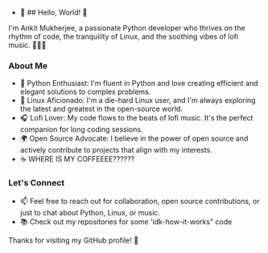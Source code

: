 - 👋 ## Hello, World! 👋

I'm Ankit Mukherjee, a passionate Python developer who thrives on the rhythm of code, the tranquility of Linux, and the soothing vibes of lofi music. 🐍🐧🎶

### About Me

- 🐍 Python Enthusiast: I'm fluent in Python and love creating efficient and elegant solutions to complex problems.
- 🐧 Linux Aficionado: I'm a die-hard Linux user, and I'm always exploring the latest and greatest in the open-source world.
- 🎧 Lofi Lover: My code flows to the beats of lofi music. It's the perfect companion for long coding sessions.
- 🌍 Open Source Advocate: I believe in the power of open source and actively contribute to projects that align with my interests.
-  ☕ WHERE IS MY COFFEEEE??????

### Let's Connect

- 📫 Feel free to reach out for collaboration, open source contributions, or just to chat about Python, Linux, or music.
- 📚 Check out my repositories for some 'idk-how-it-works" code 

Thanks for visiting my GitHub profile! 🚀


<!---
M3rcuryLake/M3rcuryLake is a ✨ special ✨ repository because its `README.md` (this file) appears on your GitHub profile.
You can click the Preview link to take a look at your changes.
--->
